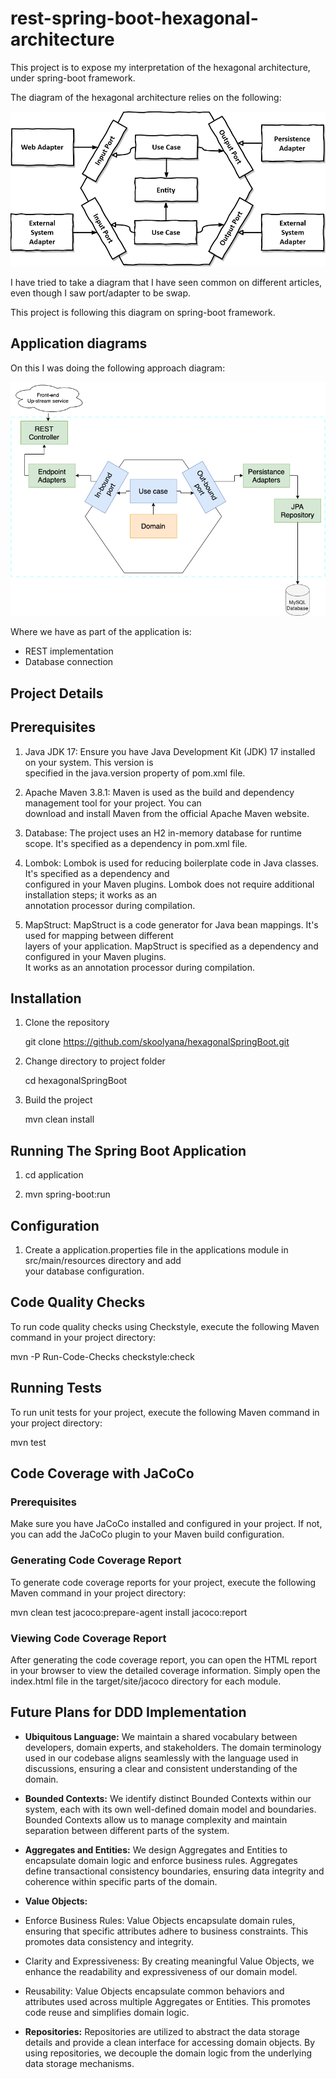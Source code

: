# rest-spring-boot-hexagonal-architecture

This project is to expose my interpretation of the hexagonal architecture, under spring-boot framework.

The diagram of the hexagonal architecture relies on the following:

![Hexagonal architecture diagram](img/hexagonal-architecture.png)

I have tried to take a diagram that I have seen common on different articles, even though I saw port/adapter to be swap.


This project is following this diagram on spring-boot framework.

## Application diagrams

On this I was doing the following approach diagram:

![Application diagram](img/hexagonal-arch-spring-naspredam.png)

Where we have as part of the application is:

- REST implementation
- Database connection


## Project Details

## Prerequisites  


1) Java JDK 17: Ensure you have Java Development Kit (JDK) 17 installed on your system. This version is    
   specified in the java.version property of  pom.xml file.

2) Apache Maven 3.8.1: Maven is used as the build and dependency management tool for your project. You can     
   download and install Maven from the official Apache Maven website.

3) Database: The project uses an H2 in-memory database for runtime scope. It's specified as a dependency in
   pom.xml file. 

4) Lombok: Lombok is used for reducing boilerplate code in Java classes. It's specified as a dependency and   
   configured in your Maven plugins. Lombok does not require additional installation steps; it works as an          
   annotation processor during compilation.

5) MapStruct: MapStruct is a code generator for Java bean mappings. It's used for mapping between different    
   layers of your application. MapStruct is specified as a dependency and configured in your Maven plugins.   
   It works as an annotation processor during compilation.


## Installation

1) Clone the repository

   git clone https://github.com/skoolyana/hexagonalSpringBoot.git

2) Change directory to project folder

   cd hexagonalSpringBoot

3) Build the project

   mvn clean install

## Running The Spring Boot Application

1) cd application

2) mvn spring-boot:run


## Configuration

1) Create a application.properties file in the applications module in  src/main/resources directory and add   
   your database configuration.


## Code Quality Checks

   To run code quality checks using Checkstyle, execute the following Maven command in your project 
   directory:

   mvn -P Run-Code-Checks checkstyle:check



## Running Tests

   To run unit tests for your project, execute the following Maven command in your project directory:

   mvn test



## Code Coverage with JaCoCo

### Prerequisites
   Make sure you have JaCoCo installed and configured in your project. If not, you can add the JaCoCo plugin 
   to your Maven build configuration.

### Generating Code Coverage Report
   To generate code coverage reports for your project, execute the following Maven command in your project 
   directory:

   mvn clean test jacoco:prepare-agent install jacoco:report


### Viewing Code Coverage Report

   After generating the code coverage report, you can open the HTML report in your browser to view the 
   detailed coverage information. Simply open the index.html file in the target/site/jacoco directory for 
   each module.


## Future Plans for DDD Implementation

- **Ubiquitous Language:** We maintain a shared vocabulary between developers, domain experts, and stakeholders. The domain terminology used in our codebase aligns seamlessly with the language used in discussions, ensuring a clear and consistent understanding of the domain.

- **Bounded Contexts:** We identify distinct Bounded Contexts within our system, each with its own well-defined domain model and boundaries. Bounded Contexts allow us to manage complexity and maintain separation between different parts of the system.

- **Aggregates and Entities:** We design Aggregates and Entities to encapsulate domain logic and enforce business rules. Aggregates define transactional consistency boundaries, ensuring data integrity and coherence within specific parts of the domain.

- **Value Objects:** 

- Enforce Business Rules: Value Objects encapsulate domain rules, ensuring that specific attributes adhere to business constraints. This promotes data consistency and integrity.

- Clarity and Expressiveness: By creating meaningful Value Objects, we enhance the readability and expressiveness of our domain model. 

- Reusability: Value Objects encapsulate common behaviors and attributes used across multiple Aggregates or Entities. This promotes code reuse and simplifies domain logic.


- **Repositories:** Repositories are utilized to abstract the data storage details and provide a clean interface for accessing domain objects. By using repositories, we decouple the domain logic from the underlying data storage mechanisms.




